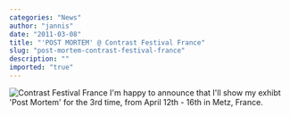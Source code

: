 ```yaml
---
categories: "News"
author: "jannis"
date: "2011-03-08"
title: "'POST MORTEM' @ Contrast Festival France"
slug: "post-mortem-contrast-festival-france"
description: ""
imported: "true"
---
```



![Contrast Festival France](contrast.jpg) 
I'm happy to announce that I'll show my exhibt 'Post Mortem'
for the 3rd time, from April 12th - 16th in Metz, France.